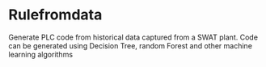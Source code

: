 # Rulefromdata
Generate PLC code from historical data captured from a SWAT plant. Code can be generated using Decision Tree, random Forest and other machine learning algorithms
